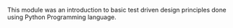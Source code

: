 This module was an introduction to basic test driven design
principles done using Python Programming language.

